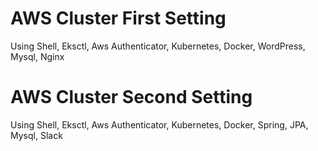 # AWS Cluster First Setting

Using Shell, Eksctl, Aws Authenticator, Kubernetes, Docker, WordPress, Mysql, Nginx


# AWS Cluster Second Setting

Using Shell, Eksctl, Aws Authenticator, Kubernetes, Docker, Spring, JPA, Mysql, Slack
